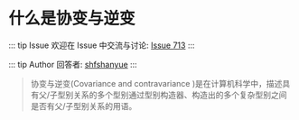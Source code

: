 # 什么是协变与逆变



::: tip Issue 
 欢迎在 Issue 中交流与讨论: [Issue 713](https://github.com/shfshanyue/Daily-Question/issues/713) 
:::

::: tip Author 
回答者: [shfshanyue](https://github.com/shfshanyue) 
:::

> 协变与逆变(Covariance and contravariance )是在计算机科学中，描述具有父/子型别关系的多个型别通过型别构造器、构造出的多个复杂型别之间是否有父/子型别关系的用语。